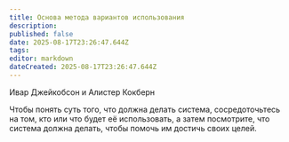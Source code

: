 ```yaml
---
title: Основа метода вариантов использования
description: 
published: false
date: 2025-08-17T23:26:47.644Z
tags: 
editor: markdown
dateCreated: 2025-08-17T23:26:47.644Z
---
```


Ивар Джейкобсон и Алистер Кокберн

Чтобы понять суть того, что должна делать система, сосредоточьтесь на том, кто
или что будет её использовать, а затем посмотрите, что система должна делать,
чтобы помочь им достичь своих целей.